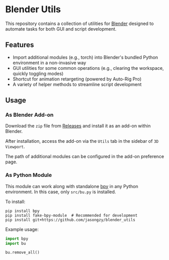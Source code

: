 # Blender Utils

This repository contains a collection of utilities for [Blender](https://www.blender.org/) designed to automate tasks for both GUI and script development.

## Features

- Import additional modules (e.g., torch) into Blender's bundled Python environment in a non-invasive way
- GUI utilities for some common operations (e.g., clearing the workspace, quickly toggling modes)
- Shortcut for animation retargeting (powered by Auto-Rig Pro)
- A variety of helper methods to streamline script development

## Usage

### As Blender Add-on

Download the `zip` file from [Releases](https://github.com/jasongzy/blender_utils/releases) and install it as an add-on within Blender.

After installation, access the add-on via the `Utils` tab in the sidebar of `3D Viewport`.

The path of additional modules can be configured in the add-on preference page.

### As Python Module

This module can work along with standalone [bpy](https://docs.blender.org/api/current/info_advanced_blender_as_bpy.html) in any Python environment. In this case, only `src/bu.py` is installed.

To install:

```shell
pip install bpy
pip install fake-bpy-module  # Recommended for development
pip install git+https://github.com/jasongzy/blender_utils
```

Example usage:

```python
import bpy
import bu

bu.remove_all()
```

